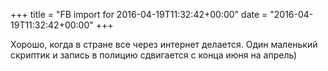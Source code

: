 +++
title = "FB import for 2016-04-19T11:32:42+00:00"
date = "2016-04-19T11:32:42+00:00"
+++

Хорошо, когда в стране все через интернет делается. Один маленький скриптик и запись в полицию сдвигается с конца июня на апрель)



